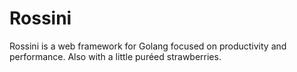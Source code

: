 # Rossini
Rossini is a web framework for Golang focused on productivity and performance. Also with a little puréed strawberries.
